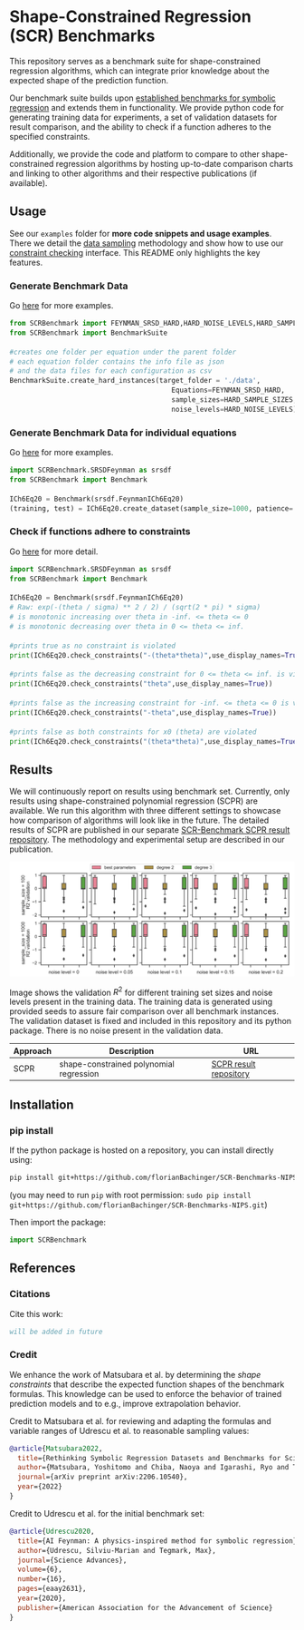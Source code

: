 # Shape-Constrained Regression (SCR) Benchmarks
This repository serves as a benchmark suite for shape-constrained regression algorithms, which can integrate prior knowledge about the expected shape of the prediction function.

Our benchmark suite builds upon [established benchmarks for symbolic regression](#credit) and extends them in functionality. We provide python code for generating training data for experiments, a set of validation datasets for result comparison, and the ability to check if a function adheres to the specified constraints.

Additionally, we provide the code and platform to compare to other shape-constrained regression algorithms by hosting up-to-date comparison charts and linking to other algorithms and their respective publications (if available).


## Usage

See our `examples` folder for **more code snippets and usage examples**. There we detail the [data sampling](/examples/generate_data.ipynb) methodology and show how to use our [constraint checking](examples/checking_constraints.ipynb) interface. This README only highlights the key features.


### Generate Benchmark Data
Go [here](/examples/generate_data.ipynb) for more examples.
```python
from SCRBenchmark import FEYNMAN_SRSD_HARD,HARD_NOISE_LEVELS,HARD_SAMPLE_SIZES
from SCRBenchmark import BenchmarkSuite

#creates one folder per equation under the parent folder
# each equation folder contains the info file as json
# and the data files for each configuration as csv
BenchmarkSuite.create_hard_instances(target_folder = './data',
                                        Equations=FEYNMAN_SRSD_HARD,
                                        sample_sizes=HARD_SAMPLE_SIZES,
                                        noise_levels=HARD_NOISE_LEVELS)
```

### Generate Benchmark Data for individual equations
Go [here](/examples/generate_data.ipynb) for more examples.
```python
import SCRBenchmark.SRSDFeynman as srsdf
from SCRBenchmark import Benchmark

ICh6Eq20 = Benchmark(srsdf.FeynmanICh6Eq20)
(training, test) = ICh6Eq20.create_dataset(sample_size=1000, patience= 10, noise_level = 0)
```

### Check if functions adhere to constraints
Go [here](examples/checking_constraints.ipynb) for more detail.
```python
import SCRBenchmark.SRSDFeynman as srsdf
from SCRBenchmark import Benchmark

ICh6Eq20 = Benchmark(srsdf.FeynmanICh6Eq20)
# Raw: exp(-(theta / sigma) ** 2 / 2) / (sqrt(2 * pi) * sigma)
# is monotonic increasing over theta in -inf. <= theta <= 0
# is monotonic decreasing over theta in 0 <= theta <= inf.

#prints true as no constraint is violated
print(ICh6Eq20.check_constraints("-(theta*theta)",use_display_names=True))

#prints false as the decreasing constraint for 0 <= theta <= inf. is violated
print(ICh6Eq20.check_constraints("theta",use_display_names=True))

#prints false as the increasing constraint for -inf. <= theta <= 0 is violated
print(ICh6Eq20.check_constraints("-theta",use_display_names=True))

#prints false as both constraints for x0 (theta) are violated
print(ICh6Eq20.check_constraints("(theta*theta)",use_display_names=True))
```

## Results
We will continuously report on results using benchmark set. Currently, only results using shape-constrained polynomial regression (SCPR) are available. We run this algorithm with three different settings to showcase how comparison of algorithms will look like in the future. The detailed results of SCPR are published in our separate [SCR-Benchmark SCPR result repository](https://github.com/florianBachinger/SCR-Benchmark-SCPR). The methodology and experimental setup are described in our publication.

![results](/results/summary.png)

Image shows the validation $R^2$ for different training set sizes and noise levels present in the training data. The training data is generated using provided seeds to assure fair comparison over all benchmark instances. The validation dataset is fixed and included in this repository and its python package. There is no noise present in the validation data. 

| Approach |Description | URL |
|----------|------------|-----|
|SCPR | shape-constrained polynomial regression | [SCPR result repository](https://github.com/florianBachinger/SCR-Benchmark-SCPR) |

## Installation 

### pip install

If the python package is hosted on a repository, you can install directly using:

```sh
pip install git+https://github.com/florianBachinger/SCR-Benchmarks-NIPS.git
```
(you may need to run `pip` with root permission: `sudo pip install git+https://github.com/florianBachinger/SCR-Benchmarks-NIPS.git`)

Then import the package:
```python
import SCRBenchmark
```

## References

### Citations
Cite this work:

```bibtex
will be added in future
```

### Credit
We enhance the work of Matsubara et al. by determining the _shape constraints_ that describe the expected function shapes of the benchmark formulas. This knowledge can be used to enforce the behavior of trained prediction models and to e.g., improve extrapolation behavior.


Credit to Matsubara et al. for reviewing and adapting the formulas and variable ranges of Udrescu et al. to reasonable sampling values:
```bibtex
@article{Matsubara2022,
  title={Rethinking Symbolic Regression Datasets and Benchmarks for Scientific Discovery},
  author={Matsubara, Yoshitomo and Chiba, Naoya and Igarashi, Ryo and Tatsunori, Taniai and Ushiku, Yoshitaka},
  journal={arXiv preprint arXiv:2206.10540},
  year={2022}
}
```

Credit to Udrescu et al. for the initial benchmark set:
```bibtex
@article{Udrescu2020,
  title={AI Feynman: A physics-inspired method for symbolic regression},
  author={Udrescu, Silviu-Marian and Tegmark, Max},
  journal={Science Advances},
  volume={6},
  number={16},
  pages={eaay2631},
  year={2020},
  publisher={American Association for the Advancement of Science}
}
```